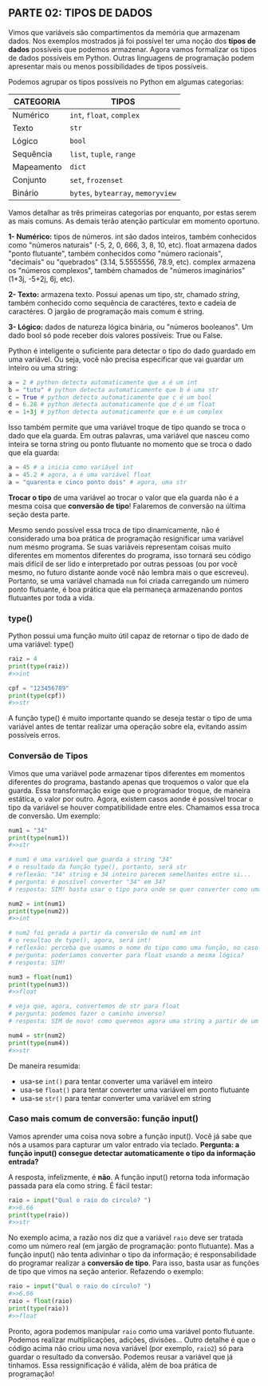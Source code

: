 ## PARTE 02: TIPOS DE DADOS

Vimos que variáveis são compartimentos da memória que armazenam dados. Nos exemplos mostrados já foi possível ter uma noção dos **tipos de dados** possíveis que podemos armazenar. Agora vamos formalizar os tipos de dados possíveis em Python. Outras linguagens de programação podem apresentar mais ou menos possibilidades de tipos possíveis.

Podemos agrupar os tipos possíveis no Python em algumas categorias:

| CATEGORIA  | TIPOS                                          |
|------------|------------------------------------------------|
| Numérico   | ```int```, ```float```, ```complex```          |
| Texto      | ```str```                                      |
| Lógico     | ```bool```                                     |
| Sequência  | ```list```, ```tuple```, ```range```           |
| Mapeamento | ```dict```                                     |
| Conjunto   | ```set```, ```frozenset```                     |
| Binário    | ```bytes```, ```bytearray```, ```memoryview``` |

Vamos detalhar as três primeiras categorias por enquanto, por estas serem as mais comuns. As demais terão atenção particular em momento oportuno.

**1- Numérico:** tipos de números. int são dados inteiros, também conhecidos como "números naturais" (-5, 2, 0, 666, 3, 8, 10, etc). float armazena dados "ponto flutuante", também conhecidos como "número racionais", "decimais" ou "quebrados" (3.14, 5.5555556, 78.9, etc). complex armazena os "números complexos", também chamados de "números imaginários" (1+3j, -5+2j, 6j, etc).

**2- Texto:** armazena texto. Possui apenas um tipo, str, chamado *string*, também conhecido como sequência de caractéres, texto e cadeia de caractéres. O jargão de programação mais comum é string.

**3- Lógico:** dados de natureza lógica binária, ou "números booleanos". Um dado bool só pode receber dois valores possíveis: True ou False.

Python é inteligente o suficiente para detectar o tipo do dado guardado em uma variável. Ou seja, você não precisa especificar que vai guardar um inteiro ou uma string:

```python
a = 2 # python detecta automaticamente que a é um int
b = "tutu" # python detecta automaticamente que b é uma str
c = True # python detecta automaticamente que c é um bool
d = 6.28 # python detecta automaticamente que d é um float
e = 1+3j # python detecta automaticamente que e é um complex
```

Isso também permite que uma variável troque de tipo quando se troca o dado que ela guarda. Em outras palavras, uma variável que nasceu como inteira se torna string ou ponto flutuante no momento que se troca o dado que ela guarda:

```python
a = 45 # a inicia como variável int
a = 45.2 # agora, a é uma variável float
a = "quarenta e cinco ponto dois" # agora, uma str
```

**Trocar o tipo** de uma variável ao trocar o valor que ela guarda não é a mesma coisa que **conversão de tipo**! Falaremos de conversão na última seção desta parte.

Mesmo sendo possível essa troca de tipo dinamicamente, não é considerado uma boa prática de programação resignificar uma variável num mesmo programa. Se suas variáveis representam coisas muito diferentes em momentos diferentes do programa, isso tornará seu código mais difícil de ser lido e interpretado por outras pessoas (ou por você mesmo, no futuro distante aonde você não lembra mais o que escreveu). Portanto, se uma variável chamada ```num``` foi criada carregando um número ponto flutuante, é boa prática que ela permaneça armazenando pontos flutuantes por toda a vida.

### type()

Python possui uma função muito útil capaz de retornar o tipo de dado de uma variável: type()

```python
raiz = 4
print(type(raiz))
#>>int
```

```python
cpf = "123456789"
print(type(cpf))
#>>str
```

A função type() é muito importante quando se deseja testar o tipo de uma variável antes de tentar realizar uma operação sobre ela, evitando assim possíveis erros.

### Conversão de Tipos

Vimos que uma variável pode armazenar tipos diferentes em momentos diferentes do programa, bastando apenas que troquemos o valor que ela guarda. Essa transformação exige que o programador troque, de maneira estática, o valor por outro. Agora, existem casos aonde é possível trocar o tipo da variável se houver compatibilidade entre eles. Chamamos essa troca de conversão. Um exemplo:

```python
num1 = "34"
print(type(num1))
#>>str

# num1 é uma variável que guarda a string "34"
# o resultado da função type(), portanto, será str
# reflexão: "34" string e 34 inteiro parecem semelhantes entre si...
# pergunta: é possível converter "34" em 34?
# resposta: SIM! basta usar o tipo para onde se quer converter como uma função!

num2 = int(num1)
print(type(num2))
#>>int

# num2 foi gerada a partir da conversão de num1 em int
# o resultao de type(), agora, será int!
# reflexão: perceba que usamos o nome do tipo como uma função, no caso int()
# pergunta: poderíamos converter para float usando a mesma lógica?
# resposta: SIM!

num3 = float(num1)
print(type(num3))
#>>float

# veja que, agora, convertemos de str para float
# pergunta: podemos fazer o caminho inverso?
# resposta: SIM de novo! como queremos agora uma string a partir de um número, usamos str()

num4 = str(num2)
print(type(num4))
#>>str
```

De maneira resumida:

- usa-se ```int()``` para tentar converter uma variável em inteiro
- usa-se ```float()``` para tentar converter uma variável em ponto flutuante
- usa-se ```str()``` para tentar converter uma variável em string

### Caso mais comum de conversão: função input()

Vamos aprender uma coisa nova sobre a função input(). Você já sabe que nós a usamos para capturar um valor entrado via teclado. **Pergunta: a função input() consegue detectar automaticamente o tipo da informação entrada?**

A resposta, infelizmente, é **não**. A função input() retorna toda informação passada para ela como string. É fácil testar:

```python
raio = input("Qual o raio do círculo? ")
#>>6.66
print(type(raio))
#>>str
```

No exemplo acima, a razão nos diz que a variável ```raio``` deve ser tratada como um número real (em jargão de programação: ponto flutuante). Mas a função input() não tenta adivinhar o tipo da informação; é responsabilidade do programar realizar a **conversão de tipo**. Para isso, basta usar as funções de tipo que vimos na seção anterior. Refazendo o exemplo:


```python
raio = input("Qual o raio do círculo? ")
#>>6.66
raio = float(raio)
print(type(raio))
#>>float
```

Pronto, agora podemos manipular ```raio``` como uma variável ponto flutuante. Podemos realizar multiplicações, adições, divisões... Outro detalhe é que o código acima não criou uma nova variável (por exemplo, ```raio2```) só para guardar o resultado da conversão. Podemos reusar a variável que já tinhamos. Essa ressignificação é válida, além de boa prática de programação!
